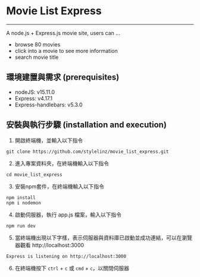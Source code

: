 # Movie List Express
---
A node.js + Express.js movie site, users can ...
  * browse 80 movies 
  * click into a movie to see more information 
  * search movie title

## 環境建置與需求 (prerequisites)
 * nodeJS: v15.11.0
 * Express: v4.17.1
 * Express-handlebars: v5.3.0

## 安裝與執行步驟 (installation and execution)
  1. 開啟終端機，並輸入以下指令
  ```
  git clone https://github.com/stylelinz/movie_list_express.git
  ```

  2. 進入專案資料夾，在終端機輸入以下指令
  ``` 
  cd movie_list_express
  
  ```
  3. 安裝npm套件，在終端機輸入以下指令
  
  ```
  npm install
  npm i nodemon
  ```

  4. 啟動伺服器，執行 app.js 檔案，輸入以下指令

  ```
  npm run dev
  ```

  5. 當終端機出現以下字樣，表示伺服器與資料庫已啟動並成功連結，可以在瀏覽器觀看 http://localhost:3000

  ```
  Express is listening on http://localhost:3000
  ```

  6. 在終端機按下 `ctrl` + `c` 或 `cmd` + `c`，以關閉伺服器